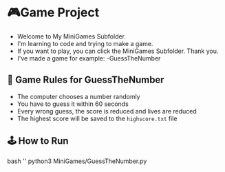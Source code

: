 # 🎮Game Project
- Welcome to My MiniGames Subfolder.
- I'm learning to code and trying to make a game.
- If you want to play, you can click the MiniGames Subfolder. Thank you.
- I've made a game for example: -GuessTheNumber

## 📜 Game Rules for GuessTheNumber
- The computer chooses a number randomly
- You have to guess it within 60 seconds
- Every wrong guess, the score is reduced and lives are reduced
- The highest score will be saved to the `highscore.txt` file

## 🕹️ How to Run
bash ''
python3 MiniGames/GuessTheNumber.py
